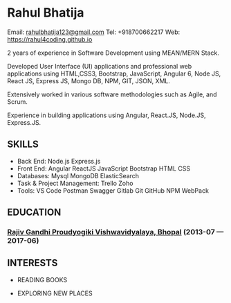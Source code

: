 Rahul Bhatija
============
Email: rahulbhatija123@gmail.com
Tel: +918700662217
Web: https://rahul4coding.github.io

2 years of experience in Software Development using MEAN/MERN Stack. 
    
Developed User Interface (UI) applications and professional web applications using HTML,CSS3, Bootstrap, JavaScript, Angular 6, Node JS, React JS, Express JS, Mongo DB, NPM, GIT, JSON, XML.
    
Extensively worked in various software methodologies such as Agile, and Scrum. 
    
Experience in building applications using Angular, React.JS, Node.JS, Express.JS.

## SKILLS

  - Back End: Node.js Express.js 
  - Front End: Angular ReactJS JavaScript Bootstrap HTML CSS 
  - Databases: Mysql MongoDB ElasticSearch 
  - Task & Project Management: Trello Zoho 
  - Tools: VS Code Postman Swagger Gitlab Git GitHub NPM WebPack 




## EDUCATION

### [Rajiv Gandhi Proudyogiki Vishwavidyalaya, Bhopal](https://www.rgpv.ac.in) (2013-07 — 2017-06)






## INTERESTS

- READING BOOKS

- EXPLORING NEW PLACES
